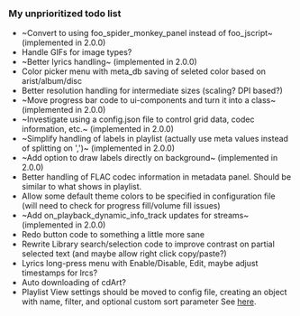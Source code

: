 ### My unprioritized todo list

* ~Convert to using foo_spider_monkey_panel instead of foo_jscript~ (implemented in 2.0.0)
* Handle GIFs for image types?
* ~Better lyrics handling~ (implemented in 2.0.0)
* Color picker menu with meta_db saving of seleted color based on arist/album/disc
* Better resolution handling for intermediate sizes (scaling? DPI based?)
* ~Move progress bar code to ui-components and turn it into a class~ (implemented in 2.0.0)
* ~Investigate using a config.json file to control grid data, codec information, etc.~ (implemented in 2.0.0)
* ~Simplify handling of labels in playlist (actually use meta values instead of splitting on ',')~ (implemented in 2.0.0)
* ~Add option to draw labels directly on background~ (implemented in 2.0.0)
* Better handling of FLAC codec information in metadata panel. Should be similar to what shows in playlist.
* Allow some default theme colors to be specified in configuration file (will need to check for progress fill/volume fill issues)
* ~Add on_playback_dynamic_info_track updates for streams~ (implemented in 2.0.0)
* Redo button code to something a little more sane
* Rewrite Library search/selection code to improve contrast on partial selected text (and maybe allow right click copy/paste?)
* Lyrics long-press menu with Enable/Disable, Edit, maybe adjust timestamps for lrcs?
* Auto downloading of cdArt?
* Playlist View settings should be moved to config file, creating an object with name, filter, and optional custom sort parameter See [here](https://github.com/kbuffington/Georgia/issues/85).